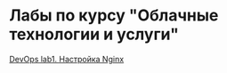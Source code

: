 # Лабы по курсу "Облачные технологии и услуги"
[DevOps lab1. Настройка Nginx](https://github.com/maxfalkovich/itmo-cloud-devops-labs/blob/main/lab1/report/report.md)
